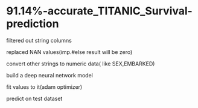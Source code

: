 # 91.14%-accurate_TITANIC_Survival-prediction

filtered out string columns

replaced NAN values(imp.#else result will be zero)

convert other strings to numeric data( like SEX,EMBARKED)

build a deep neural network model

fit values to it(adam optimizer)

predict on test dataset



